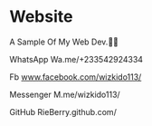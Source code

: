 # Website
A Sample Of My Web Dev.🙁🔪

 WhatsApp 
Wa.me/+233542924334

 Fb
www.facebook.com/wizkido113/

 Messenger
M.me/wizkido113/

 GitHub
RieBerry.github.com/
